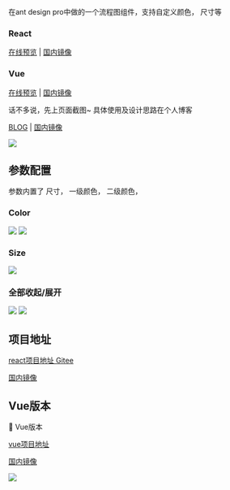 

在ant design pro中做的一个流程图组件，支持自定义颜色， 尺寸等

<!-- more -->

### React

<a href="https://zazzzf.github.io/process-map" target="_blank">在线预览</a> | 
<a href="http://www.zhaozhenfa1995.gitee.io/process-map" target="_blank">国内镜像</a> 

### Vue

<a href="https://zazzzf.github.io/vue-process-map/" target="_blank">在线预览</a> | 
<a href="http://www.zhaozhenfa1995.gitee.io/vue-process-map" target="_blank">国内镜像</a> 


话不多说，先上页面截图~ 具体使用及设计思路在个人博客

<a href="https://zazzzf.github.io/" target="_blank">BLOG</a> | 
<a href="http://www.zhaozhenfa1995.gitee.io" target="_blank">国内镜像</a> 

<img src="https://zazzzf.github.io/assets/img/Snipaste_2021-04-02_09-15-03.2df1736a.png" class="zoom-custom-imgs" />



## 参数配置

参数内置了 尺寸， 一级颜色， 二级颜色，

### Color

<img src="https://zazzzf.github.io/assets/img/Snipaste_2021-04-02_10-19-33.794bb21d.png" class="zoom-custom-imgs" />
<img src="https://zazzzf.github.io/assets/img/Snipaste_2021-04-02_10-26-34.06064abd.png" class="zoom-custom-imgs" />

### Size 

<img src="https://zazzzf.github.io/assets/img/Snipaste_2021-04-02_10-27-29.376fea56.png" class="zoom-custom-imgs" />

### 全部收起/展开

<img src="https://zazzzf.github.io/assets/img/ex.91e75c51.png" class="zoom-custom-imgs" />
<img src="https://zazzzf.github.io/assets/img/ex1.a75ce814.png" class="zoom-custom-imgs" />

## 项目地址


<a href="https://github.com/zazzzf/process-map/" target="_blank">react项目地址 Gitee</a>

<a href="http://gitee.com/zhaozhenfa1995/process-map" target="_blank">国内镜像</a>


## Vue版本
:tada: Vue版本 

<a href="https://github.com/zazzzf/vue-process-map" target="_blank">vue项目地址</a>

<a href="http://gitee.com/zhaozhenfa1995/process-map" target="_blank">国内镜像</a>

<img src="https://zazzzf.github.io/assets/img/Snipaste_2021-04-02_14-41-09.9a772e7a.png" class="zoom-custom-imgs" />

